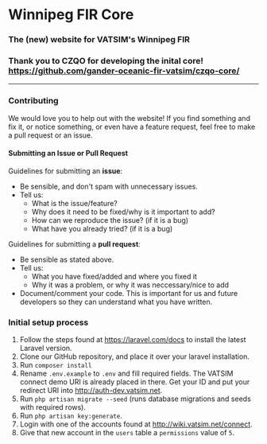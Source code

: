 # Winnipeg FIR Core 
### The (new) website for VATSIM's Winnipeg FIR

### Thank you to CZQO for developing the inital core! https://github.com/gander-oceanic-fir-vatsim/czqo-core/
---
### Contributing

We would love you to help out with the website! If you find something and fix it, or notice something, or even have a feature request, feel free to make a pull request or an issue.

#### Submitting an Issue or Pull Request
Guidelines for submitting an **issue**:

- Be sensible, and don't spam with unnecessary issues.
- Tell us:
  - What is the issue/feature?
  - Why does it need to be fixed/why is it important to add?
  - How can we reproduce the issue? (if it is a bug)
  - What have you already tried? (if it is a bug)

Guidelines for submitting a **pull request**:
- Be sensible as stated above.
- Tell us:
  - What you have fixed/added and where you fixed it
  - Why it was a problem, or why it was neccessary/nice to add
- Document/comment your code. This is important for us and future developers so they can understand what you have written.

### Initial setup process

1. Follow the steps found at https://laravel.com/docs to install the latest Laravel version.
2. Clone our GitHub repository, and place it over your laravel installation.
3. Run `composer install`
4. Rename `.env.example` to `.env` and fill required fields. The VATSIM connect demo URI is already placed in there. Get your ID and put your redirect URI into http://auth-dev.vatsim.net.
5. Run `php artisan migrate --seed` (runs database migrations and seeds with required rows).
6. Run `php artisan key:generate`.
7. Login with one of the accounts found at http://wiki.vatsim.net/connect.
8. Give that new account in the `users` table a `permissions` value of `5`.



